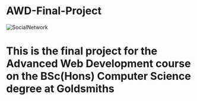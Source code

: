 ﻿# AWD-Final-Project
![SocialNetwork](https://user-images.githubusercontent.com/26929215/229166488-e5aca221-f160-40db-9e5f-7ccf34130e74.jpg)
# This is the final project for the Advanced Web Development course on the BSc(Hons) Computer Science degree at Goldsmiths
